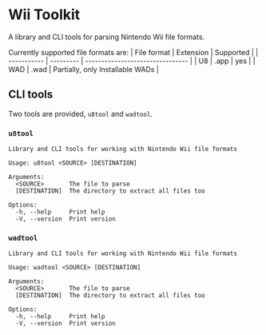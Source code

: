 # Wii Toolkit
A library and CLI tools for parsing Nintendo Wii file formats.

Currently supported file formats are:
| File format | Extension | Supported                        |
| ----------- | --------- | -------------------------------- |
| U8          | .app      | yes                              |
| WAD         | .wad      | Partially, only Installable WADs |

## CLI tools
Two tools are provided, `u8tool` and `wadtool`.

### `u8tool`
```
Library and CLI tools for working with Nintendo Wii file formats

Usage: u8tool <SOURCE> [DESTINATION]

Arguments:
  <SOURCE>       The file to parse
  [DESTINATION]  The directory to extract all files too

Options:
  -h, --help     Print help
  -V, --version  Print version
```

### `wadtool`
```
Library and CLI tools for working with Nintendo Wii file formats

Usage: wadtool <SOURCE> [DESTINATION]

Arguments:
  <SOURCE>       The file to parse
  [DESTINATION]  The directory to extract all files too

Options:
  -h, --help     Print help
  -V, --version  Print version
```
